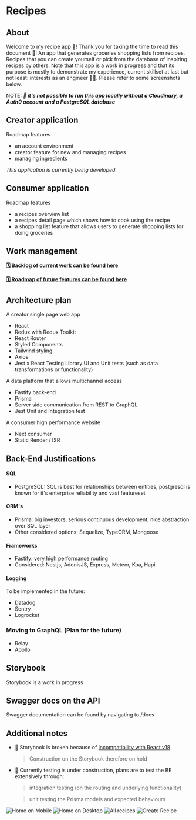 # Recipes

## About

Welcome to my recipe app 🥗! Thank you for taking the time to read this document 🙏!
An app that generates groceries shopping lists from recipes. Recipes that you can create yourself or pick from the database of inspiring recipes by others. Note that this app is a work in progress and that its purpose is mostly to demonstrate my experience, current skillset at last but not least: interests as an engineer 🧑‍💻. Please refer to some screenshots below.

NOTE: **_🚨 it's not possible to run this app locally without a Cloudinary, a Auth0 account and a PostgreSQL database_**

## Creator application

Roadmap features

- an account environment
- creator feature for new and managing recipes
- managing ingredients

_This application is currently being developed._

## Consumer application

Roadmap features

- a recipes overview list
- a recipes detail page which shows how to cook using the recipe
- a shopping list feature that allows users to generate shopping lists for doing groceries

## Work management

**[🗓 Backlog of current work can be found here](https://github.com/NouryJanse/recipes/projects/1)**

**[🗓 Roadmap of future features can be found here](https://github.com/NouryJanse/recipes/projects/3)**

## Architecture plan

A creator single page web app

- React
- Redux with Redux Toolkit
- React Router
- Styled Components
- Tailwind styling
- Axios
- Jest x React Testing Library UI and Unit tests (such as data transformations or functionality)

A data platform that allows multichannel access

- Fastify back-end
- Prisma
- Server side communication from REST to GraphQL
- Jest Unit and Integration test

A consumer high performance website

- Next consumer
- Static Render / ISR

## Back-End Justifications

#### SQL

- PostgreSQL: SQL is best for relationships between entities, postgresql is known for it's enterprise reliability and vast featureset

#### ORM's

- Prisma: big investors, serious continuous development, nice abstraction over SQL layer
- Other considered options: Sequelize, TypeORM, Mongoose

#### Frameworks

- Fastify: very high performance routing
- Considered: Nestjs, AdonisJS, Express, Meteor, Koa, Hapi

#### Logging

To be implemented in the future:

- Datadog
- Sentry
- Logrocket

### Moving to GraphQL (Plan for the future)

- Relay
- Apollo

## Storybook

Storybook is a work in progress

## Swagger docs on the API

Swagger documentation can be found by navigating to /docs

## Additional notes

- 🚨 Storybook is broken because of [incompatibility with React v18](https://github.com/storybookjs/storybook/issues/17831)
  > Construction on the Storybook therefore on hold
- 🚨 Currently testing is under construction, plans are to test the BE extensively through:

  > integration testing (on the routing and underlying functionality)

  > unit testing the Prisma models and expected behaviours

![Home on Mobile](/screens/Home-SM.png)
![Home on Desktop](/screens/Home-XL.png)
![All recipes](/screens/Recipes-SM.png)
![Create Recipe](/screens/Create-MD.png)

